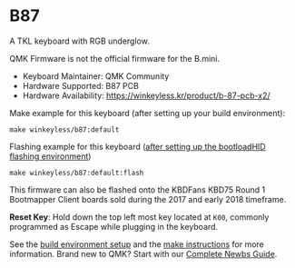# B87

A TKL keyboard with RGB underglow. 

QMK Firmware is not the official firmware for the B.mini. 

* Keyboard Maintainer: QMK Community
* Hardware Supported: B87 PCB
* Hardware Availability: <https://winkeyless.kr/product/b-87-pcb-x2/>

Make example for this keyboard (after setting up your build environment):

    make winkeyless/b87:default

Flashing example for this keyboard ([after setting up the bootloadHID flashing environment](https://docs.qmk.fm/#/flashing_bootloadhid))

    make winkeyless/b87:default:flash

This firmware can also be flashed onto the KBDFans KBD75 Round 1 Bootmapper Client boards sold during the 2017 and early 2018 timeframe. 

**Reset Key**: Hold down the top left most key located at `K00`, commonly programmed as Escape while plugging in the keyboard.

See the [build environment setup](https://docs.qmk.fm/#/getting_started_build_tools) and the [make instructions](https://docs.qmk.fm/#/getting_started_make_guide) for more information. Brand new to QMK? Start with our [Complete Newbs Guide](https://docs.qmk.fm/#/newbs).
